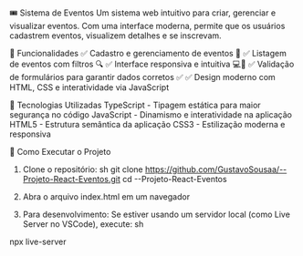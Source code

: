 🎟️ Sistema de Eventos
Um sistema web intuitivo para criar, gerenciar e visualizar eventos. Com uma interface moderna, permite que os usuários cadastrem eventos, visualizem detalhes e se inscrevam.

📌 Funcionalidades
✅ Cadastro e gerenciamento de eventos 📅
✅ Listagem de eventos com filtros 🔍
✅ Interface responsiva e intuitiva 💻📱
✅ Validação de formulários para garantir dados corretos ✅
✅ Design moderno com HTML, CSS e interatividade via JavaScript

🚀 Tecnologias Utilizadas
TypeScript - Tipagem estática para maior segurança no código
JavaScript - Dinamismo e interatividade na aplicação
HTML5 - Estrutura semântica da aplicação
CSS3 - Estilização moderna e responsiva

🔧 Como Executar o Projeto
1. Clone o repositório:
sh
git clone https://github.com/GustavoSousaa/--Projeto-React-Eventos.git
cd --Projeto-React-Eventos

2. Abra o arquivo index.html em um navegador

3. Para desenvolvimento:
Se estiver usando um servidor local (como Live Server no VSCode), execute:
sh

npx live-server
